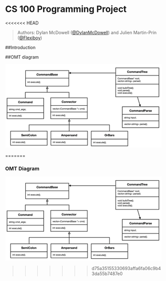 # CS 100 Programming Project

<<<<<<< HEAD
> Authors: Dylan McDowell ([@DylanMcDowell](https://github.com/DylanMcDowell)) and Julien Martin-Prin ([@Flexiboy](https://github.com/Flexiboy))

##Introduction

##OMT diagram

<img src="images/Screen_Shot_2019-10-28_at_17.15.23.png" with="1000">
 
=======



### **OMT Diagram**
![OMT Diagram](images/Screen_Shot_2019-10-28_at_17.15.23.png )
>>>>>>> d75a35155330693affa6fa06c9b43da55b7487e0
